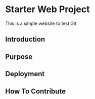 # Starter Web Project

This is a simple website to test Git

## Introduction

## Purpose

## Deployment

## How To Contribute